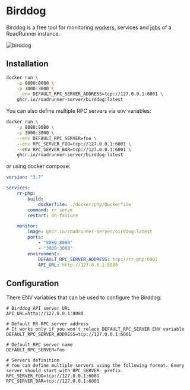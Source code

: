# Birddog

Birddog is a free tool for monitoring [workers](https://roadrunner.dev/docs/php-rpc/2.x/en), services
and [jobs](https://roadrunner.dev/docs/plugins-jobs/2.x/en) of a RoadRunner instance.

![birddog](https://user-images.githubusercontent.com/773481/199316565-d8a1870d-b865-4cb6-bf09-02be9670ed96.png)

## Installation

```bash
docker run \
    -p 8080:8080 \
    -p 3000:3000 \
    --env DEFAULT_RPC_SERVER_ADDRESS=tcp://127.0.0.1:6001 \
    ghcr.io/roadrunner-server/birddog:latest
```

You can also define multiple RPC servers via env variables:

```bash
docker run \
    -p 8080:8080 \
    -p 3000:3000 \
    --env DEFAULT_RPC_SERVER=foo \
    --env RPC_SERVER_FOO=tcp://127.0.0.1:6001 \ 
    --env RPC_SERVER_BAR=tcp://127.0.0.1:6001 \
    ghcr.io/roadrunner-server/birddog:latest
```

or using docker compose:

```yaml
version: "3.7"

services:
    rr-php:
        build:
            dockerfile: ./docker/php/Dockerfile
        command: rr serve
        restart: on-failure

    monitor:
        image: ghcr.io/roadrunner-server/birddog:latest
        ports:
            - "8080:8080"
            - "3000:3000"
        environment:
            DEFAULT_RPC_SERVER_ADDRESS: tcp://rr-php:6001
            API_URL: http://127.0.0.1:8080
```

## Configuration

There ENV variables that can be used to configure the Birddog:

```dotenv
# Birddog API server URL
API_URL=http://127.0.0.1:8080

# Default RR RPC server address
# It works only if you won't relace DEFAULT_RPC_SERVER ENV variable
DEFAULT_RPC_SERVER_ADDRESS=tcp://127.0.0.1:6001

# Default RPC server name 
DEFAULT_RPC_SERVER=foo

# Servers definition
# You can define multiple servers using the following format. Every server should start with RPC_SERVER_ prefix.
RPC_SERVER_FOO=tcp://127.0.0.1:6001
RPC_SERVER_BAR=tcp://127.0.0.1:6001
```
